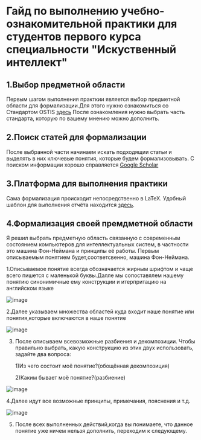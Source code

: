 # Гайд по выполнению учебно-ознакомительной практики для студентов первого курса специальности "Искуственный интеллект"


## 1.Выбор предметной области
Первым шагом выполнения практкии является выбор предметной области для формализации.Для этого нужно ознакомиться со Стандартом OSTIS [здесь](https://drive.google.com/file/d/1iOB-XHD1Fu6KBANWJZLJJ4nT7aZzOw-G/view?usp=share_link) После ознакомления нужно выбрать часть стандарта, которую по вашему мнению можно дополнить.
## 2.Поиск статей для формализации
 После выбранной части начинаем искать подходящии статьи и выделять в них ключевые понятия, которые будем формализовывать. С поиском информации хорошо справляется  [Google Scholar](https://scholar.google.com/)
## 3.Платформа для выполнения практики
Сама формализация происходит непосредственно в LaTeX. Удобный шаблон для выполнения отчёта находится [здесь](https://www.overleaf.com/read/cjtjbmnbgqrh#6a9cb3). 
## 4.Формализация своей премдметной области
Я решил выбрать предметную область связанную с  современным состоянием компьютеров для интеллектуальных систем, в частности это машина Фон-Неймана и принципы её работы. Первым описываемым понятием будет,соответсвенно, машина Фон-Неймана.

1.Описываемое понятие всегда обозначается жирным шрифтом и чаще всего пишется с маленькой буквы.Далле мы сопоставялем нашему понятию синонимичные ему конструкции и итерпритацию на английском языке

![image](https://github.com/iis-32170x/RPIIS/assets/144383538/b0d88c17-7c00-4dd7-ad3a-618c098f5539) 


2.Далее указываем множества областей куда входит наше понятие или понятия,которые включаются в наше понятие

![image](https://github.com/iis-32170x/RPIIS/assets/144383538/665b9b57-eee9-4b09-ae8c-b504c3a42d63)


3. После описываем всевозможные разбиения и декомпозиции. Чтобы правильно выбрать, какую конструкцию из этих двух использовать, задайте два вопроса:
   
    1)Из чего состоит моё понятие?(обощённая декомпозиция)
   
    2)Каким бывает моё понятие?(разбиение)   

![image](https://github.com/iis-32170x/RPIIS/assets/144383538/32bcf57a-350a-4004-8f98-853e2010ce85)

4.Далее идут все возможные принципы, примечания, пояснения и т.д.

![image](https://github.com/iis-32170x/RPIIS/assets/144383538/e9aeb05f-9883-4133-801e-667f2e1d6963)


5. После всех выполненных действий,когда вы понимаете, что данное понятие уже ничем нельзя дополнить, переходим к следующему.




